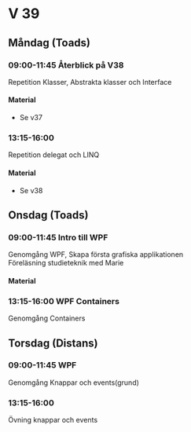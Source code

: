 # V 39
## Måndag (Toads)
### 09:00-11:45 Återblick på V38
Repetition Klasser, Abstrakta klasser och Interface
#### Material
* Se v37
### 13:15-16:00
Repetition delegat och LINQ
#### Material
* Se v38
## Onsdag (Toads)
### 09:00-11:45 Intro till WPF
Genomgång WPF, Skapa första grafiska applikationen</br>
Föreläsning studieteknik med Marie

#### Material

### 13:15-16:00 WPF Containers
Genomgång Containers
## Torsdag (Distans)
### 09:00-11:45 WPF
Genomgång Knappar och events(grund)
### 13:15-16:00 
Övning knappar och events